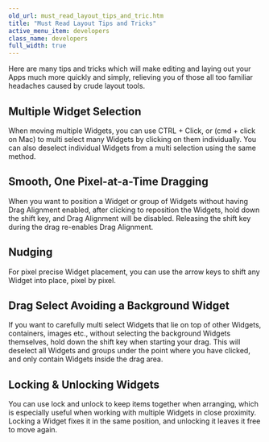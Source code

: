 ```yaml
---
old_url: must_read_layout_tips_and_tric.htm
title: "Must Read Layout Tips and Tricks"
active_menu_item: developers
class_name: developers
full_width: true
---
```



Here are many tips and tricks which will make editing and laying out your Apps much more quickly and simply, relieving you of those all too familiar headaches caused by crude layout tools.

## Multiple Widget Selection

When moving multiple Widgets, you can use CTRL + Click, or (cmd + click on Mac) to multi select many Widgets by clicking on them individually. You can also deselect individual Widgets from a multi selection using the same method.

## Smooth, One Pixel-at-a-Time Dragging

When you want to position a Widget or group of Widgets without having Drag Alignment enabled, after clicking to reposition the Widgets, hold down the shift key, and Drag Alignment will be disabled. Releasing the shift key during the drag re-enables Drag Alignment.

## Nudging

For pixel precise Widget placement, you can use the arrow keys to shift any Widget into place, pixel by pixel.

## Drag Select Avoiding a Background Widget

If you want to carefully multi select Widgets that lie on top of other Widgets, containers, images etc., without selecting the background Widgets themselves, hold down the shift key when starting your drag. This will deselect all Widgets and groups under the point where you have clicked, and only contain Widgets inside the drag area.

## Locking & Unlocking Widgets

You can use lock and unlock to keep items together when arranging, which is especially useful when working with multiple Widgets in close proximity. Locking a Widget fixes it in the same position, and unlocking it leaves it free to move again.
